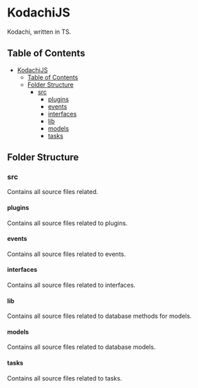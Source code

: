 # KodachiJS

Kodachi, written in TS.

## Table of Contents

- [KodachiJS](#kodachijs)
  - [Table of Contents](#table-of-contents)
  - [Folder Structure](#folder-structure)
    - [src](#src)
      - [plugins](#plugins)
      - [events](#events)
      - [interfaces](#interfaces)
      - [lib](#lib)
      - [models](#models)
      - [tasks](#tasks)

## Folder Structure

### src

Contains all source files related.

#### plugins

Contains all source files related to plugins.

#### events

Contains all source files related to events.

#### interfaces

Contains all source files related to interfaces.

#### lib

Contains all source files related to database methods for models.

#### models

Contains all source files related to database models.

#### tasks

Contains all source files related to tasks.
